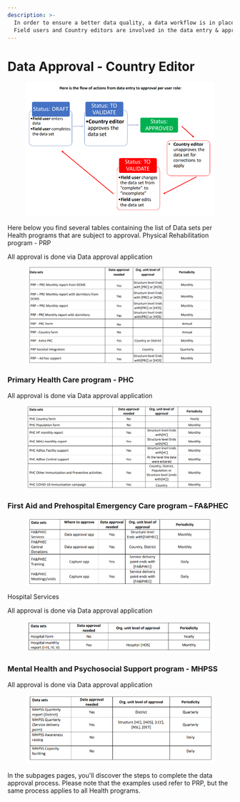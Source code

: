```yaml
---
description: >-
  In order to ensure a better data quality, a data workflow is in place. Both
  Field users and Country editors are involved in the data entry & approval
---
```


# Data Approval - Country Editor



<figure><img src="../../../.gitbook/assets/image (7) (1) (1).png" alt=""><figcaption></figcaption></figure>

Here below you find several tables containing the list of Data sets per Health programs that are subject to approval. Physical Rehabilitation program - PRP&#x20;

All approval is done via Data approval application

<figure><img src="../../../.gitbook/assets/image (12) (1).png" alt=""><figcaption></figcaption></figure>

### Primary Health Care program - PHC&#x20;

All approval is done via Data approval application

<figure><img src="../../../.gitbook/assets/image (13) (1).png" alt=""><figcaption></figcaption></figure>

### First Aid and Prehospital Emergency Care program – FA\&PHEC

<figure><img src="../../../.gitbook/assets/image (14) (1).png" alt=""><figcaption></figcaption></figure>

Hospital Services&#x20;

All approval is done via Data approval application

<figure><img src="../../../.gitbook/assets/image (15) (1).png" alt=""><figcaption></figcaption></figure>

### Mental Health and Psychosocial Support program - MHPSS&#x20;

All approval is done via Data approval application

<figure><img src="../../../.gitbook/assets/image (16) (1).png" alt=""><figcaption></figcaption></figure>

In the subpages pages, you'll discover the steps to complete the data approval process. Please note that the examples used refer to PRP, but the same process applies to all Health programs.

